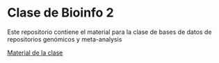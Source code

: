 # Clase de Bioinfo 2

Este repositorio contiene el material para la clase de bases de datos 
de repositorios genómicos y meta-analysis 

[Material de la clase](https://anabva.github.io/NGS_download/Intro.html)


